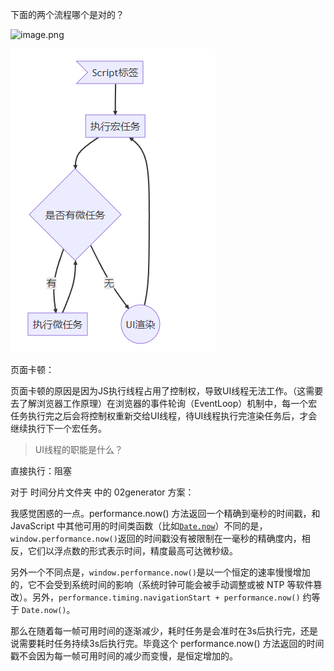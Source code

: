下面的两个流程哪个是对的？

![image.png](https://p1-juejin.byteimg.com/tos-cn-i-k3u1fbpfcp/3b9feb13df8c4f1cbff253f0b091d23b~tplv-k3u1fbpfcp-zoom-in-crop-mark:1512:0:0:0.awebp?)



![image-20240527164603976](image-20240527164603976.png)

页面卡顿：

页面卡顿的原因是因为JS执行线程占用了控制权，导致UI线程无法工作。（这需要去了解浏览器工作原理）在浏览器的事件轮询（EventLoop）机制中，每一个宏任务执行完之后会将控制权重新交给UI线程，待UI线程执行完渲染任务后，才会继续执行下一个宏任务。

> UI线程的职能是什么？



直接执行：阻塞







对于 时间分片文件夹 中的 02generator 方案：

我感觉困惑的一点。performance.now() 方法返回一个精确到毫秒的时间戳，和 JavaScript 中其他可用的时间类函数（比如[`Date.now`](https://developer.mozilla.org/zh-CN/docs/Web/JavaScript/Reference/Global_Objects/Date/now)）不同的是，`window.performance.now()`返回的时间戳没有被限制在一毫秒的精确度内，相反，它们以浮点数的形式表示时间，精度最高可达微秒级。

另外一个不同点是，`window.performance.now()`是以一个恒定的速率慢慢增加的，它不会受到系统时间的影响（系统时钟可能会被手动调整或被 NTP 等软件篡改）。另外，`performance.timing.navigationStart + performance.now()` 约等于 `Date.now()`。

那么在随着每一帧可用时间的逐渐减少，耗时任务是会准时在3s后执行完，还是说需要耗时任务持续3s后执行完。毕竟这个 performance.now() 方法返回的时间戳不会因为每一帧可用时间的减少而变慢，是恒定增加的。

